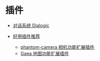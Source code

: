# 插件

- [对话系统 Dialogic](./dialogic.md)

- [好用插件推荐](https://www.youtube.com/watch?v=-FQNPCB7e3s&t=144s)
  - [phantom-camera 相机功能扩展插件](https://github.com/ramokz/phantom-camera)
  - [Gaea 地图功能扩展插件](https://github.com/BenjaTK/Gaea)
